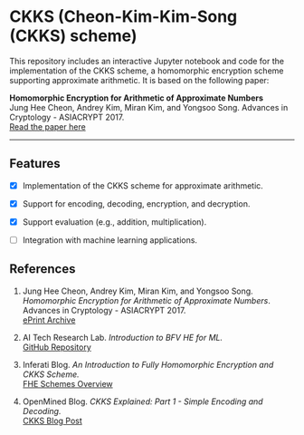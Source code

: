 # CKKS (Cheon-Kim-Kim-Song (CKKS) scheme)

This repository includes an interactive Jupyter notebook and code for the implementation of the CKKS scheme, a homomorphic encryption scheme supporting approximate arithmetic. It is based on the following paper:

**Homomorphic Encryption for Arithmetic of Approximate Numbers**  
Jung Hee Cheon, Andrey Kim, Miran Kim, and Yongsoo Song. 
Advances in Cryptology - ASIACRYPT 2017.  
[Read the paper here](https://eprint.iacr.org/2016/421.pdf)

---

## Features

- [x] Implementation of the CKKS scheme for approximate arithmetic.
- [x] Support for encoding, decoding, encryption, and decryption.
- [x] Support evaluation (e.g., addition, multiplication).
- [ ] Integration with machine learning applications.



## References

1. Jung Hee Cheon, Andrey Kim, Miran Kim, and Yongsoo Song.  
   *Homomorphic Encryption for Arithmetic of Approximate Numbers*.  
   Advances in Cryptology - ASIACRYPT 2017.  
   [ePrint Archive](https://eprint.iacr.org/2016/421.pdf)

2. AI Tech Research Lab. *Introduction to BFV HE for ML.*  
   [GitHub Repository](https://github.com/AI-Tech-Research-Lab/Introduction-to-BFV-HE-ML/blob/main/README.md)

3. Inferati Blog. *An Introduction to Fully Homomorphic Encryption and CKKS Scheme.*  
   [FHE Schemes Overview](https://www.inferati.com/blog/fhe-schemes-ckks#sec-ckks-struct)

4. OpenMined Blog. *CKKS Explained: Part 1 - Simple Encoding and Decoding.*  
   [CKKS Blog Post](https://blog.openmined.org/ckks-explained-part-1-simple-encoding-and-decoding/)


